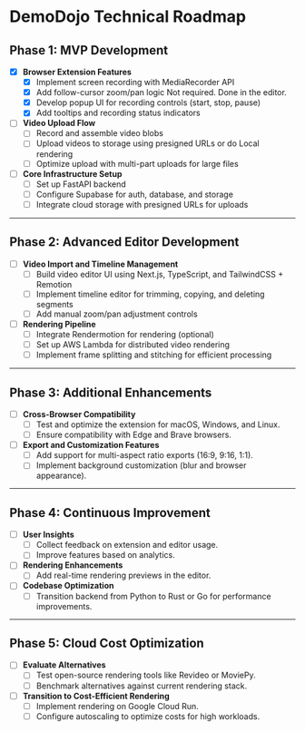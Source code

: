 # DemoDojo Technical Roadmap

## Phase 1: MVP Development
- [x] **Browser Extension Features**
  - [x] Implement screen recording with MediaRecorder API
  - [x] Add follow-cursor zoom/pan logic Not required. Done in the editor.
  - [x] Develop popup UI for recording controls (start, stop, pause)
  - [x] Add tooltips and recording status indicators

- [ ] **Video Upload Flow**
  - [ ] Record and assemble video blobs
  - [ ] Upload videos to storage using presigned URLs or do Local rendering
  - [ ] Optimize upload with multi-part uploads for large files

- [ ] **Core Infrastructure Setup**
  - [ ] Set up FastAPI backend
  - [ ] Configure Supabase for auth, database, and storage
  - [ ] Integrate cloud storage with presigned URLs for uploads

---

## Phase 2: Advanced Editor Development
- [ ] **Video Import and Timeline Management**
  - [ ] Build video editor UI using Next.js, TypeScript, and TailwindCSS + Remotion
  - [ ] Implement timeline editor for trimming, copying, and deleting segments
  - [ ] Add manual zoom/pan adjustment controls

- [ ] **Rendering Pipeline**
  - [ ] Integrate Rendermotion for rendering (optional)
  - [ ] Set up AWS Lambda for distributed video rendering
  - [ ] Implement frame splitting and stitching for efficient processing

---

## Phase 3: Additional Enhancements
- [ ] **Cross-Browser Compatibility**
  - [ ] Test and optimize the extension for macOS, Windows, and Linux.
  - [ ] Ensure compatibility with Edge and Brave browsers.

- [ ] **Export and Customization Features**
  - [ ] Add support for multi-aspect ratio exports (16:9, 9:16, 1:1).
  - [ ] Implement background customization (blur and browser appearance).

---

## Phase 4: Continuous Improvement
- [ ] **User Insights**
  - [ ] Collect feedback on extension and editor usage.
  - [ ] Improve features based on analytics.

- [ ] **Rendering Enhancements**
  - [ ] Add real-time rendering previews in the editor.

- [ ] **Codebase Optimization**
  - [ ] Transition backend from Python to Rust or Go for performance improvements.

---

## Phase 5: Cloud Cost Optimization
- [ ] **Evaluate Alternatives**
  - [ ] Test open-source rendering tools like Revideo or MoviePy.
  - [ ] Benchmark alternatives against current rendering stack.

- [ ] **Transition to Cost-Efficient Rendering**
  - [ ] Implement rendering on Google Cloud Run.
  - [ ] Configure autoscaling to optimize costs for high workloads.
